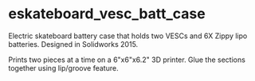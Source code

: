 # eskateboard_vesc_batt_case
Electric skateboard battery case that holds two VESCs and 6X Zippy lipo batteries.  Designed in Solidworks 2015.

Prints two pieces at a time on a 6"x6"x6.2" 3D printer. Glue the sections together using lip/groove feature. 